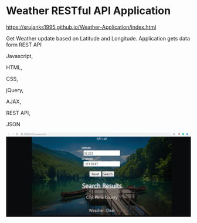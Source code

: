 # Weather RESTful API Application

https://srujanks1995.github.io/Weather-Application/index.html

Get Weather update based on Latitude and Longitude.
Application gets data form REST API

Javascript,

HTML,

CSS,

jQuery,

AJAX,

REST API,

JSON



![](images/API.png)
